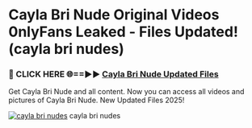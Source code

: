 # Cayla Bri Nude Original Videos 0nlyFans Leaked - Files Updated! (cayla bri nudes)

<h3>🔴 CLICK HERE 🌐==►► <a href="https://tinyurl.com/2p9ay9w9" rel="nofollow">Cayla Bri Nude Updated Files</a></h3>

Get Cayla Bri Nude and all content. Now you can access all videos and pictures of Cayla Bri Nude. New Updated Files 2025!

[![cayla bri nudes](https://i.imgur.com/KQgVmj3.gif)](https://tinyurl.com/2p9ay9w9)
cayla bri nudes